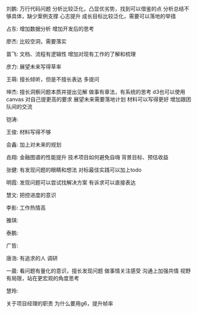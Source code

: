 刘鹏:
  万行代码问题
  分析比较泛化，凸显优劣势，找到可以借鉴的点
  分析总结不够具体，缺少案例支撑
  心志提升
  成长目标比较泛化，需要可以落地的举措

占东:
  增加数据分析
  增加开发后的思考

廖杰:
  比较空洞，需要落实

苗飞:
  文档、流程有逻辑性
  增加对现有工作的了解和梳理

彦力:
  展望未来写得草率

王萌:
  擅长倾听，但是不擅长表达
  多提问

坤杰:
  擅长洞察问题本质并提出见解
  做事有章法，有系统的思考
  d3也可以使用canvas
  对自己提更高的要求
  展望未来需要落地计划
  材料可以写得更好
  增加跟团队间的交流

铠涛:

王俊:
  材料写得不够

会鑫:
  加上对未来的规划

垚翔:
  金融图谱的性能提升
  技术项目如何避免自嗨
  背景目标、预估收益

张健: 
  有发现问题的眼睛和想法
  对标最佳实践可以加上todo

明霞:
  发现问题可以尝试找解决方案
  有诉求可以直接表达

慧文:
  把控进度的意识

李影:
  工作热情高

雅琪:

泰鹏:

广哲:

唐浩:
  有追求的人
  调研

一晨:
  看问题有量化的意识，擅长发现问题
  做事情关注感受
  沟通上加强共情
  视野有局限，站在更宏观的角度思考

慧玲:



关于项目经理的职责
为什么要用g6，提升帧率






